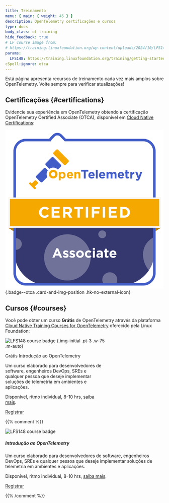 ```yaml
---
title: Treinamento
menu: { main: { weight: 45 } }
description: OpenTelemetry certificações e cursos
type: docs
body_class: ot-training
hide_feedback: true
# LF course image from:
# https://training.linuxfoundation.org/wp-content/uploads/2024/10/LFS148-Course-Badge-300x300.png
params:
  LFS148: https://training.linuxfoundation.org/training/getting-started-with-opentelemetry-lfs148/
cSpell:ignore: otca
---
```


Está página apresenta recursos de treinamento cada vez mais amplos sobre OpenTelemetry. Volte sempre para verificar atualizações!

## Certificações {#certifications}

Evidencie sua experiência em OpenTelemetry obtendo a certificação OpenTelemetry Certified Associate (OTCA), disponível em [Cloud Native Certifications][]:

<!-- prettier-ignore -->
[![OTCA badge]][OTCA certification]
{.badge--otca .card-and-img-position .hk-no-external-icon}

[Cloud Native Certifications]: https://www.cncf.io/training/certification/
[OTCA badge]: lft-badge-opentelemetry-associate2.svg
[OTCA certification]: https://www.cncf.io/training/certification/otca/

## Cursos {#courses}

Você pode obter um curso **Grátis** de OpenTelemetry através da plataforma [Cloud Native Training Courses for OpenTelemetry][CNTCOT] oferecido pela Linux Foundation:

<div class="card--course-wrapper">
<div class="card card--course" style="width: 20rem">

<!-- prettier-ignore -->
![LFS148 course badge][]
{.img-initial .pt-3 .w-75 .m-auto}

<div class="card-body ps-4 pe-4 bg-light-subtle">
  <div class="h4 card-title pt-2 pb-2">
    <span class="badge text-bg-secondary float-end">Grátis</span>
    Introdução ao OpenTelemetry
  </div>
  <p class="card-text">
  Um curso elaborado para desenvolvedores de software, engenheiros DevOps, SREs e qualquer pessoa que deseje implementar soluções de telemetria em ambientes e aplicações.
  </p>
  <p class="card-text text-body-secondary small">
    Disponível, ritmo individual, 8-10 hrs,
    <a href="{{% param LFS148 %}}">saiba mais</a>.
  </p>
  <p class="text-center m-0 pt-1 pb-2">
    <a href="{{% param LFS148 %}}" target="_blank" rel="noopener" class="btn btn-primary">
      Registrar
    </a>
  </p>
</div>

</div>
</div>

[CNTCOT]: https://www.cncf.io/training/courses/?_sft_lf-project=opentelemetry
[LFS148 course badge]: LFS148-Course-Badge-300x300.avif

{{% comment %}}

<!-- Alternative design. Keeping for possible use later -->

<div class="card mb-3" style="max-width: 540px; margin: auto">
  <div class="row p-2">
    <div class="col-md-5 d-flex align-items-center">
      <img src="LFS148-Course-Badge-300x300.avif"
        class="img-initial m-auto"
        alt="LFS148 course badge">
    </div>
    <div class="col-md-7">
      <div class="card-body p-3">
        <h5 class="card-title">Introdução ao OpenTelemetry</h5>
        <p class="card-text">
          Um curso elaborado para desenvolvedores de software, engenheiros DevOps, SREs e qualquer pessoa que deseje implementar soluções de telemetria em ambientes e aplicações.
        </p>
        <p class="card-text text-body-secondary small">
          Disponível, ritmo individual, 8-10 hrs,
          <a href="{{% param LFS148 %}}">saiba mais</a>.
        </p>
        <p class="text-center w-100">
          <a href="{{% param LFS148 %}}" target="_blank" rel="noopener" class="btn btn-primary ">
            Registrar
          </a>
        </p>
      </div>
    </div>
  </div>
</div>

{{% /comment %}}
